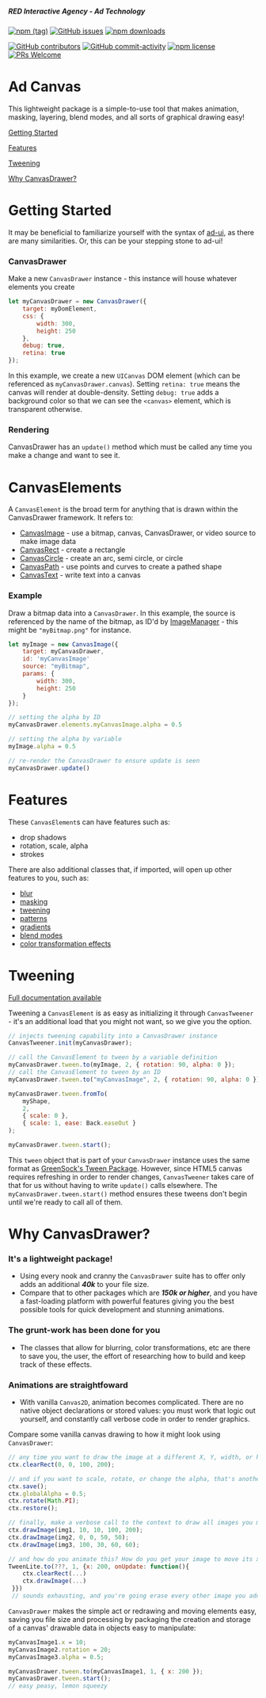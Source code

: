 ##### RED Interactive Agency - Ad Technology

[![npm (tag)](https://img.shields.io/npm/v/@ff0000-ad-tech%2Fad-canvas.svg?style=flat-square)](https://www.npmjs.com/package/@ff0000-ad-tech%2Fad-canvas)
[![GitHub issues](https://img.shields.io/github/issues/ff0000-ad-tech/ad-canvas.svg?style=flat-square)](https://github.com/ff0000-ad-tech/ad-canvas)
[![npm downloads](https://img.shields.io/npm/dm/@ff0000-ad-tech%2Fad-canvas.svg?style=flat-square)](https://www.npmjs.com/package/@ff0000-ad-tech%2Fad-canvas)

[![GitHub contributors](https://img.shields.io/github/contributors/ff0000-ad-tech/ad-canvas.svg?style=flat-square)](https://github.com/ff0000-ad-tech/ad-canvas/graphs/contributors/)
[![GitHub commit-activity](https://img.shields.io/github/commit-activity/y/ff0000-ad-tech/ad-canvas.svg?style=flat-square)](https://github.com/ff0000-ad-tech/ad-canvas/commits/master)
[![npm license](https://img.shields.io/npm/l/@ff0000-ad-tech%2Fad-canvas.svg?style=flat-square)](https://github.com/ff0000-ad-tech/ad-canvas/blob/master/LICENSE)
[![PRs Welcome](https://img.shields.io/badge/PRs-welcome-brightgreen.svg?style=flat-square)](http://makeapullrequest.com)

# Ad Canvas

This lightweight package is a simple-to-use tool that makes animation, masking, layering, blend modes, and all sorts of graphical drawing easy!

[Getting Started](#getting-started)

[Features](#features)

[Tweening](#tweening)

[Why CanvasDrawer?](#why-canvasdrawer)

# Getting Started

<a name="getting-started"></a>

It may be beneficial to familiarize yourself with the syntax of [ad-ui](https://github.com/ff0000-ad-tech/ad-ui/blob/master/README.md), as there are many similarities. Or, this can be your stepping stone to ad-ui!

### CanvasDrawer

Make a new `CanvasDrawer` instance - this instance will house whatever elements you create

```javascript
let myCanvasDrawer = new CanvasDrawer({
    target: myDomElement,
    css: {
        width: 300,
        height: 250
    },
    debug: true,
    retina: true
});
```

In this example, we create a new `UICanvas` DOM element (which can be referenced as `myCanvasDrawer.canvas`). Setting `retina: true` means the canvas will render at double-density. Setting `debug: true` adds a background color so that we can see the `<canvas>` element, which is transparent otherwise.

### Rendering

CanvasDrawer has an `update()` method which must be called any time you make a change and want to see it.

# CanvasElements

A `CanvasElement` is the broad term for anything that is drawn within the CanvasDrawer framework. It refers to:

-   [CanvasImage](https://ff0000-ad-tech.github.io/ad-docs/pages/CanvasImage.html) - use a bitmap, canvas, CanvasDrawer, or video source to make image data
-   [CanvasRect](https://ff0000-ad-tech.github.io/ad-docs/pages/CanvasRect.html) - create a rectangle
-   [CanvasCircle](https://ff0000-ad-tech.github.io/ad-docs/pages/CanvasCircle.html) - create an arc, semi circle, or circle
-   [CanvasPath](https://ff0000-ad-tech.github.io/ad-docs/pages/CanvasPath.html) - use points and curves to create a pathed shape
-   [CanvasText](https://ff0000-ad-tech.github.io/ad-docs/pages/CanvasText.html) - write text into a canvas

### Example

Draw a bitmap data into a `CanvasDrawer`. In this example, the source is referenced by the name of the bitmap, as ID'd by [ImageManager](https://github.com/ff0000-ad-tech/ad-control/blob/master/README.md) - this might be `"myBitmap.png"` for instance.

```javascript
let myImage = new CanvasImage({
    target: myCanvasDrawer,
    id: 'myCanvasImage'
    source: "myBitmap",
    params: {
        width: 300,
        height: 250
    }
});

// setting the alpha by ID
myCanvasDrawer.elements.myCanvasImage.alpha = 0.5

// setting the alpha by variable
myImage.alpha = 0.5

// re-render the CanvasDrawer to ensure update is seen
myCanvasDrawer.update()
```

# Features

<a name="features"></a>

These `CanvasElement`s can have features such as:

-   drop shadows
-   rotation, scale, alpha
-   strokes

There are also additional classes that, if imported, will open up other features to you, such as:

-   [blur](https://ff0000-ad-tech.github.io/ad-docs/pages/CanvasBlur.html)
-   [masking](https://ff0000-ad-tech.github.io/ad-docs/pages/CanvasBlendMode.html#.DEST_ATOP__anchor)
-   [tweening](https://ff0000-ad-tech.github.io/ad-docs/pages/CanvasTweener.html)
-   [patterns](https://ff0000-ad-tech.github.io/ad-docs/pages/CanvasTexture.html#.makePattern__anchor)
-   [gradients](https://ff0000-ad-tech.github.io/ad-docs/pages/CanvasTexture.html#.makeLinearGradient__anchor)
-   [blend modes](https://ff0000-ad-tech.github.io/ad-docs/pages/CanvasBlendMode.html)
-   [color transformation effects](https://ff0000-ad-tech.github.io/ad-docs/pages/CanvasColoring.html)

# Tweening

<a name="tweening"></a>

[Full documentation available](https://ff0000-ad-tech.github.io/ad-docs/pages/CanvasTweener.html)

Tweening a `CanvasElement` is as easy as initializing it through `CanvasTweener` - it's an additional load that you might not want, so we give you the option.

```javascript
// injects tweening capability into a CanvasDrawer instance
CanvasTweener.init(myCanvasDrawer);

// call the CanvasElement to tween by a variable definition
myCanvasDrawer.tween.to(myImage, 2, { rotation: 90, alpha: 0 });
// call the CanvasElement to tween by an ID
myCanvasDrawer.tween.to("myCanvasImage", 2, { rotation: 90, alpha: 0 });

myCanvasDrawer.tween.fromTo(
    myShape,
    2,
    { scale: 0 },
    { scale: 1, ease: Back.easeOut }
);

myCanvasDrawer.tween.start();
```

This `tween` object that is part of your `CanvasDrawer` instance uses the same format as [GreenSock's Tween Package](https://greensock.com/). However, since HTML5 canvas requires refreshing in order to render changes, `CanvasTweener` takes care of that for us without having to write `update()` calls elsewhere. The `myCanvasDrawer.tween.start()` method ensures these tweens don't begin until we're ready to call all of them.

# Why CanvasDrawer?

<a name="why-canvasdrawer"></a>

### It's a lightweight package!

-   Using every nook and cranny the `CanvasDrawer` suite has to offer only adds an additional **_40k_** to your file size.
-   Compare that to other packages which are **_150k or higher_**, and you have a fast-loading platform with powerful features giving you the best possible tools for quick development and stunning animations.

### The grunt-work has been done for you

-   The classes that allow for blurring, color transformations, etc are there to save you, the user, the effort of researching how to build and keep track of these effects.

### Animations are straightfoward

-   With vanilla `Canvas2D`, animation becomes complicated. There are no native object declarations or stored values: you must work that logic out yourself, and constantly call verbose code in order to render graphics.

Compare some vanilla canvas drawing to how it might look using `CanvasDrawer`:

```javascript
// any time you want to draw the image at a different X, Y, width, or height, you need to clear your canvas ...
ctx.clearRect(0, 0, 100, 200);

// and if you want to scale, rotate, or change the alpha, that's another kind of logic you must develop code for and manage yourself
ctx.save();
ctx.globalAlpha = 0.5;
ctx.rotate(Math.PI);
ctx.restore();

// finally, make a verbose call to the context to draw all images you may have created
ctx.drawImage(img1, 10, 10, 100, 200);
ctx.drawImage(img2, 0, 0, 50, 50);
ctx.drawImage(img3, 100, 30, 60, 60);

// and how do you animate this? How do you get your image to move its x-coordinate using TweenLite?
TweenLite.to(???, 1, {x: 200, onUpdate: function(){
    ctx.clearRect(...)
    ctx.drawImage(...)
 }})
 // sounds exhausting, and you're going erase every other image you added unless you put in additional conditions to re-draw them.
```

`CanvasDrawer` makes the simple act or redrawing and moving elements easy, saving you file size and processing by packaging the creation and storage of a canvas' drawable data in objects easy to manipulate:

```javascript
myCanvasImage1.x = 10;
myCanvasImage2.rotation = 20;
myCanvasImage3.alpha = 0.5;

myCanvasDrawer.tween.to(myCanvasImage1, 1, { x: 200 });
myCanvasDrawer.tween.start();
// easy peasy, lemon squeezy
```
